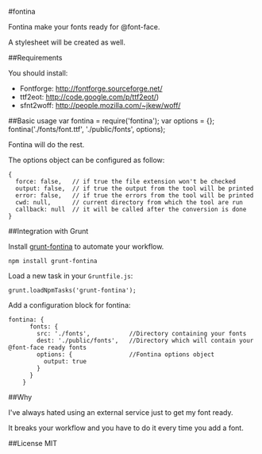 #fontina

Fontina make your fonts ready for @font-face.

A stylesheet will be created as well.

##Requirements

You should install:

 - Fontforge:   http://fontforge.sourceforge.net/
 - ttf2eot:     http://code.google.com/p/ttf2eot/)
 - sfnt2woff:   http://people.mozilla.com/~jkew/woff/

##Basic usage
    var fontina = require('fontina');
    var options = {};
    fontina('./fonts/font.ttf', './public/fonts', options);

Fontina will do the rest.

The options object can be configured as follow:

    {
      force: false,   // if true the file extension won't be checked
      output: false,  // if true the output from the tool will be printed
      error: false,   // if true the errors from the tool will be printed
      cwd: null,      // current directory from which the tool are run
      callback: null  // it will be called after the conversion is done
    }

##Integration with Grunt    
 
Install [grunt-fontina](http://github.com/framp/grunt-fontina) to automate your workflow.

    npm install grunt-fontina
    
Load a new task in your `Gruntfile.js`:

    grunt.loadNpmTasks('grunt-fontina');

Add a configuration block for fontina:

    fontina: {
          fonts: {
            src: './fonts',           //Directory containing your fonts
            dest: './public/fonts',   //Directory which will contain your @font-face ready fonts
            options: {                //Fontina options object
              output: true
            }
          }
        }
    
##Why

I've always hated using an external service just to get my font ready.

It breaks your workflow and you have to do it every time you add a font.

##License
MIT
